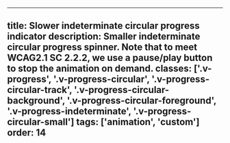 <!--
 *              © 2025 Visa
 *
 * Licensed under the Apache License, Version 2.0 (the "License");
 * you may not use this file except in compliance with the License.
 * You may obtain a copy of the License at
 *
 *         http://www.apache.org/licenses/LICENSE-2.0
 *
 * Unless required by applicable law or agreed to in writing, software
 * distributed under the License is distributed on an "AS IS" BASIS,
 * WITHOUT WARRANTIES OR CONDITIONS OF ANY KIND, either express or implied.
 * See the License for the specific language governing permissions and
 * limitations under the License.
 *
 -->
---
title: Slower indeterminate circular progress indicator
description: Smaller indeterminate circular progress spinner. Note that to meet WCAG2.1 SC 2.2.2, we use a pause/play button to stop the animation on demand. 
classes: ['.v-progress', '.v-progress-circular', '.v-progress-circular-track', '.v-progress-circular-background', '.v-progress-circular-foreground', '.v-progress-indeterminate', '.v-progress-circular-small']
tags: ['animation', 'custom']
order: 14
---

<style>
  .slower-progress { --v-progress-animation-factor: 2; }
</style>
<div aria-label="small progress spinner" class="v-progress v-progress-circular v-progress-indeterminate v-progress-circular-small slower-progress" role="progressbar">
  <svg class="v-progress-circular-track">
    <circle class="v-progress-circular-background">
    </circle>
    <circle class="v-progress-circular-bar">
    </circle>
  </svg>
</div>
